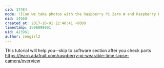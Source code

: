 ```yaml
---
cid: 17484
node: ![Can we take photos with the Raspberry Pi Zero W and Raspberry Pi camera?](../notes/wmacfarl/09-30-2017/can-we-take-photos-with-the-raspberry-pi-zero-w-and-raspberry-pi-camera)
nid: 14980
created_at: 2017-10-01 22:46:41 +0000
timestamp: 1506898001
uid: 423961
author: zengirl2
---
```


This tutorial will help you--skip to software section after you check parts https://learn.adafruit.com/raspberry-pi-wearable-time-lapse-camera/overview
